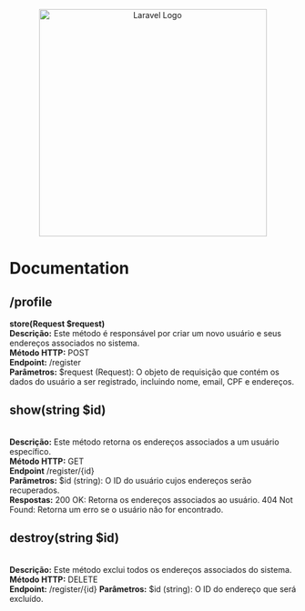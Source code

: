 <p align="center"><a href="https://laravel.com" target="_blank"><img src="https://raw.githubusercontent.com/laravel/art/master/logo-lockup/5%20SVG/2%20CMYK/1%20Full%20Color/laravel-logolockup-cmyk-red.svg" width="400" alt="Laravel Logo"></a></p>

<h1>Documentation</h1>

<h2>/profile</h2>
<b>store(Request $request)</b></br>
<b>Descrição:</b> Este método é responsável por criar um novo usuário e seus endereços associados no sistema.</br>
<b>Método HTTP:</b> POST</br>
<b>Endpoint:</b> /register</br>
<b>Parâmetros:</b> $request (Request): O objeto de requisição que contém os dados do usuário a ser registrado, incluindo nome, email, CPF e endereços.
<br>
<h2>show(string $id)</h2></br>
<b>Descrição:</b> Este método retorna os endereços associados a um usuário específico.</br>
<b>Método HTTP:</b> GET</br>
<b>Endpoint</b> /register/{id}</br>
<b>Parâmetros:</b> $id (string): O ID do usuário cujos endereços serão recuperados.</br>
<b>Respostas:</b>
200 OK: Retorna os endereços associados ao usuário.
404 Not Found: Retorna um erro se o usuário não for encontrado.
<br>
<h2>destroy(string $id)</h2><br>
<b>Descrição:</b> Este método exclui todos os endereços associados do sistema.</br>
<b>Método HTTP:</b> DELETE</br>
<b>Endpoint:</b> /register/{id}
<b>Parâmetros:</b>
$id (string): O ID do endereço que será excluído.
